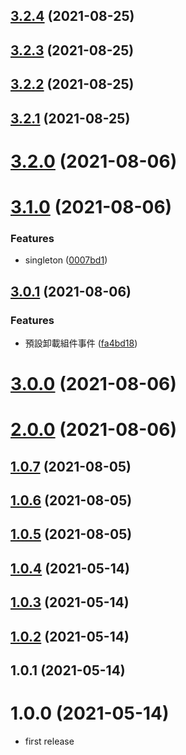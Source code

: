 ## [3.2.4](https://github.com/dylan237/vuejs-dynamic-component/compare/v3.2.1...v3.2.4) (2021-08-25)



## [3.2.3](https://github.com/dylan237/vuejs-dynamic-component/compare/v3.2.1...v3.2.3) (2021-08-25)



## [3.2.2](https://github.com/dylan237/vuejs-dynamic-component/compare/v0.1.1...v3.2.2) (2021-08-25)



## [3.2.1](https://github.com/dylan237/vuejs-dynamic-component/compare/v3.2.0...v3.2.1) (2021-08-25)



# [3.2.0](https://github.com/dylan237/vuejs-dynamic-component/compare/v3.1.0...v3.2.0) (2021-08-06)



# [3.1.0](https://github.com/dylan237/vuejs-dynamic-component/compare/v3.0.1...v3.1.0) (2021-08-06)


### Features

* singleton ([0007bd1](https://github.com/dylan237/vuejs-dynamic-component/commit/0007bd16565fc7fa203e6277d4bbee330632d9e8))



## [3.0.1](https://github.com/dylan237/vuejs-dynamic-component/compare/v3.0.0...v3.0.1) (2021-08-06)

### Features

- 預設卸載組件事件 ([fa4bd18](https://github.com/dylan237/vuejs-dynamic-component/commit/fa4bd1862b094e327da5b83789cdc8d790f04684))

# [3.0.0](https://github.com/dylan237/vuejs-dynamic-component/compare/v2.0.0...v3.0.0) (2021-08-06)

# [2.0.0](https://github.com/dylan237/vuejs-dynamic-component/compare/v1.0.7...v2.0.0) (2021-08-06)

## [1.0.7](https://github.com/dylan237/vuejs-dynamic-component/compare/v1.0.6...v1.0.7) (2021-08-05)

## [1.0.6](https://github.com/dylan237/vuejs-dynamic-component/compare/v1.0.4...v1.0.6) (2021-08-05)

## [1.0.5](https://github.com/dylan237/vuejs-dynamic-component/compare/v1.0.4...v1.0.5) (2021-08-05)

## [1.0.4](https://github.com/dylan237/vuejs-dynamic-component/compare/v1.0.3...v1.0.4) (2021-05-14)

## [1.0.3](https://github.com/dylan237/vuejs-dynamic-component/compare/v1.0.2...v1.0.3) (2021-05-14)

## [1.0.2](https://github.com/dylan237/vuejs-dynamic-component/compare/v1.0.1...v1.0.2) (2021-05-14)

## 1.0.1 (2021-05-14)

# 1.0.0 (2021-05-14)

- first release
